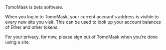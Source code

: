 TomoMask is beta software. 

When you log in to TomoMask, your current account's address is visible to every new site you visit. This can be used to look up your account balances of Ether and other tokens.

For your privacy, for now, please sign out of TomoMask when you're done using a site.

